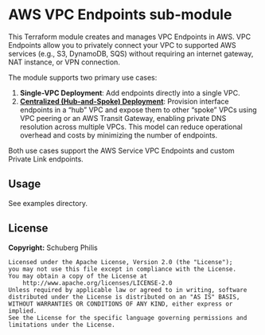 # AWS VPC Endpoints sub-module

This Terraform module creates and manages VPC Endpoints in AWS. VPC Endpoints allow you to privately connect your VPC to supported AWS services (e.g., S3, DynamoDB, SQS) without requiring an internet gateway, NAT instance, or VPN connection.

The module supports two primary use cases:

1. **Single-VPC Deployment**: Add endpoints directly into a single VPC.
2. [**Centralized (Hub-and-Spoke) Deployment**](https://aws.amazon.com/blogs/networking-and-content-delivery/centralize-access-using-vpc-interface-endpoints/): Provision interface endpoints in a “hub” VPC and expose them to other “spoke” VPCs using VPC peering or an AWS Transit Gateway, enabling private DNS resolution across multiple VPCs. This model can reduce operational overhead and costs by minimizing the number of endpoints.

Both use cases support the AWS Service VPC Endpoints and custom Private Link endpoints. 

## Usage

See examples directory.

<!-- BEGIN_TF_DOCS -->

<!-- END_TF_DOCS -->

## License

**Copyright:** Schuberg Philis

```text
Licensed under the Apache License, Version 2.0 (the "License");
you may not use this file except in compliance with the License.
You may obtain a copy of the License at
    http://www.apache.org/licenses/LICENSE-2.0
Unless required by applicable law or agreed to in writing, software
distributed under the License is distributed on an "AS IS" BASIS,
WITHOUT WARRANTIES OR CONDITIONS OF ANY KIND, either express or implied.
See the License for the specific language governing permissions and
limitations under the License.
```
